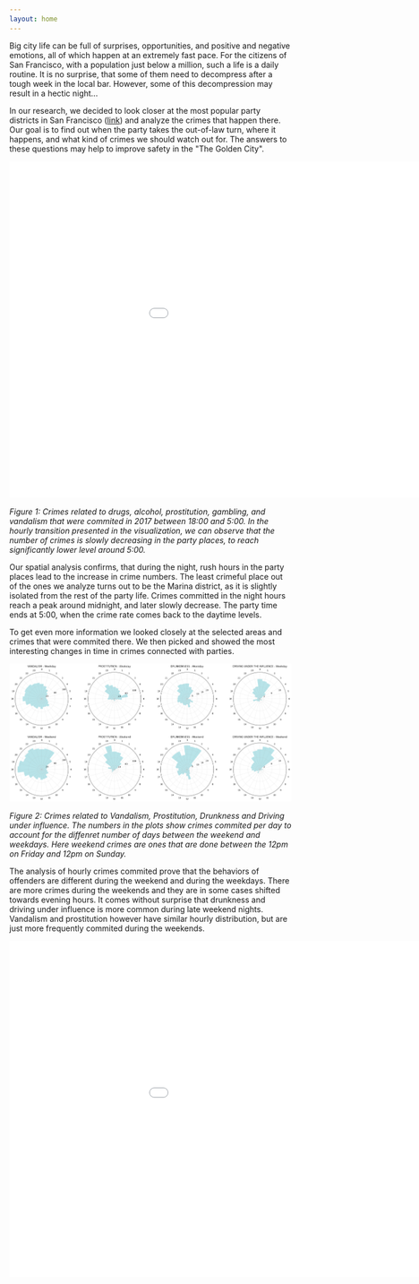 ```yaml
---
layout: home
---
```


Big city life can be full of surprises, opportunities, and positive and negative emotions, all of which happen at an extremely fast pace. For the citizens of San Francisco, with a population just below a million, such a life is a daily routine. It is no surprise, that some of them need to decompress after a tough week in the local bar. However, some of this decompression may result in a hectic night...


In our research, we decided to look closer at the most popular party districts in San Francisco ([link](https://www.extranomical.com/san-francisco-nightlife/)) and analyze the crimes that happen there. Our goal is to find out when the party takes the out-of-law turn, where it happens, and what kind of crimes we should watch out for. The answers to these questions may help to improve safety in the "The Golden City".

<embed 
       type="text/html" 
       src="/plots/heatmap_with_time.html"
       width="1100"
       height="600"
       >

*Figure 1: Crimes related to drugs, alcohol, prostitution, gambling, and vandalism that were commited in 2017 between 18:00 and 5:00. In the hourly transition presented in the visualization, we can observe that the number of crimes is slowly decreasing in the party places, to reach significantly lower level around 5:00.*


Our spatial analysis confirms, that during the night, rush hours in the party places lead to the increase in crime numbers. The least crimeful place out of the ones we analyze turns out to be the Marina district, as it is slightly isolated from the rest of the party life. Crimes committed in the night hours reach a peak around midnight, and later slowly decrease. The party time ends at 5:00, when the crime rate comes back to the daytime levels. 


To get even more information we looked closely at the selected areas and crimes that were commited there. We then picked and showed the most interesting changes in time in crimes connected with parties. 

![Text](plots/polar.png)

*Figure 2: Crimes related to Vandalism, Prostitution, Drunkness and Driving under influence. The numbers in the plots show crimes commited per day to account for the diffenret number of days between the weekend and weekdays. Here weekend crimes are ones that are done between the 12pm on Friday and 12pm on Sunday.*

The analysis of hourly crimes commited prove that the behaviors of offenders are different during the weekend and during the weekdays. There are more crimes during the weekends and they are in some cases shifted towards evening hours. It comes without surprise that drunkness and driving under influence is more common during late weekend nights. Vandalism and prostitution however have similar hourly distribution, but are just more frequently commited during the weekends.


<embed 
       type="text/html" 
       src="/plots/bokeh_plot.html"
       width="1100"
       height="600"
       >